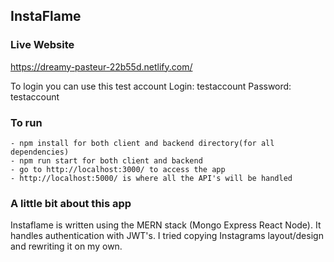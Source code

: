 ## InstaFlame
### Live Website
https://dreamy-pasteur-22b55d.netlify.com/

To login you can use this test account
Login: testaccount
Password: testaccount

### To run
    - npm install for both client and backend directory(for all dependencies)
    - npm run start for both client and backend
    - go to http://localhost:3000/ to access the app
    - http://localhost:5000/ is where all the API's will be handled

### A little bit about this app
Instaflame is written using the MERN stack (Mongo Express React Node). It handles authentication with JWT's. I tried copying Instagrams layout/design and rewriting it on my own.

